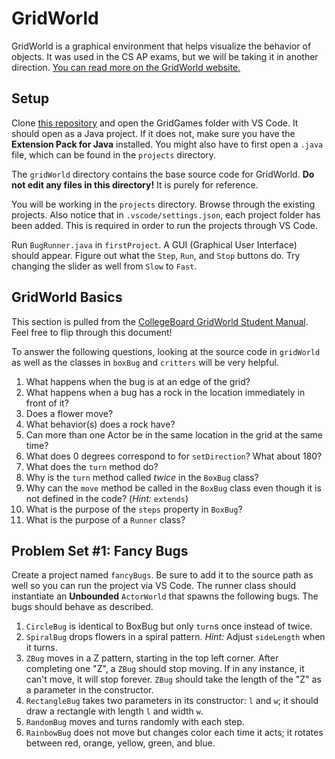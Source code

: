 # GridWorld
GridWorld is a graphical environment that helps visualize the behavior of objects. It was used in the CS AP exams, but we will be taking it in another direction. [You can read more on the GridWorld website.](https://horstmann.com/gridworld/gridworld-manual.html)

## Setup
Clone [this repository]() and open the GridGames folder with VS Code. It should open as a Java project. If it does not, make sure you have the **Extension Pack for Java** installed. You might also have to first open a `.java` file, which can be found in the `projects` directory.

The `gridWorld` directory contains the base source code for GridWorld. **Do not edit any files in this directory!** It is purely for reference.

You will be working in the `projects` directory. Browse through the existing projects. Also notice that in `.vscode/settings.json`, each project folder has been added. This is required in order to run the projects through VS Code.

Run `BugRunner.java` in `firstProject`. A GUI (Graphical User Interface) should appear. Figure out what the `Step`, `Run`, and `Stop` buttons do. Try changing the slider as well from `Slow` to `Fast`.

## GridWorld Basics
This section is pulled from the [CollegeBoard GridWorld Student Manual](https://secure-media.collegeboard.org/apc/GridWorld_Case_Study_Student_Manual_with_Appendixes_Aug_2007_updated.pdf). Feel free to flip through this document!

To answer the following questions, looking at the source code in `gridWorld` as well as the classes in `boxBug` and `critters` will be very helpful.

1. What happens when the bug is at an edge of the grid?
2. What happens when a bug has a rock in the location immediately in front of it?
3. Does a flower move?
4. What behavior(s) does a rock have?
5. Can more than one Actor be in the same location in the grid at the same time?
6. What does 0 degrees correspond to for `setDirection`? What about 180?
7. What does the `turn` method do?
8. Why is the `turn` method called _twice_ in the `BoxBug` class?
9. Why can the `move` method be called in the `BoxBug` class even though it is not defined in the code? (_Hint:_ `extends`)
10. What is the purpose of the `steps` property in `BoxBug`?
11. What is the purpose of a `Runner` class?

## Problem Set #1: Fancy Bugs
Create a project named `fancyBugs`. Be sure to add it to the source path as well so you can run the project via VS Code. The runner class should instantiate an **Unbounded** `ActorWorld` that spawns the following bugs. The bugs should behave as described.

1. `CircleBug` is identical to BoxBug but only `turn`s once instead of twice.
2. `SpiralBug` drops flowers in a spiral pattern. _Hint:_ Adjust `sideLength` when it turns.
3. `ZBug` moves in a Z pattern, starting in the top left corner. After completing one "Z", a `ZBug` should stop moving. If in any instance, it can't move, it will stop forever. `ZBug` should take the length of the "Z" as a parameter in the constructor.
4. `RectangleBug` takes two parameters in its constructor: `l` and `w`; it should draw a rectangle with length `l` and width `w`.
5. `RandomBug` moves and turns randomly with each step.
6. `RainbowBug` does not move but changes color each time it acts; it rotates between red, orange, yellow, green, and blue.